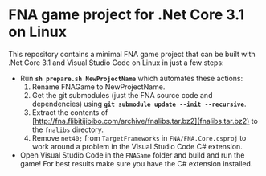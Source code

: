 FNA game project for .Net Core 3.1 on Linux
===========================================

This repository contains a minimal FNA game project that can be built with .Net Core 3.1 and Visual Studio Code on Linux in just a few steps:

- Run **`sh prepare.sh NewProjectName`** which automates these actions:
  1. Rename FNAGame to NewProjectName.
  2. Get the git submodules (just the FNA source code and dependencies) using **`git submodule update --init --recursive`**.
  3. Extract the contents of [http://fna.flibitijibibo.com/archive/fnalibs.tar.bz2](fnalibs.tar.bz2) to the `fnalibs` directory.
  4. Remove `net40;` from `TargetFrameworks` in `FNA/FNA.Core.csproj` to work around a problem in the Visual Studio Code C# extension.
- Open Visual Studio Code in the `FNAGame` folder and build and run the game! For best results make sure you have the C# extension installed.